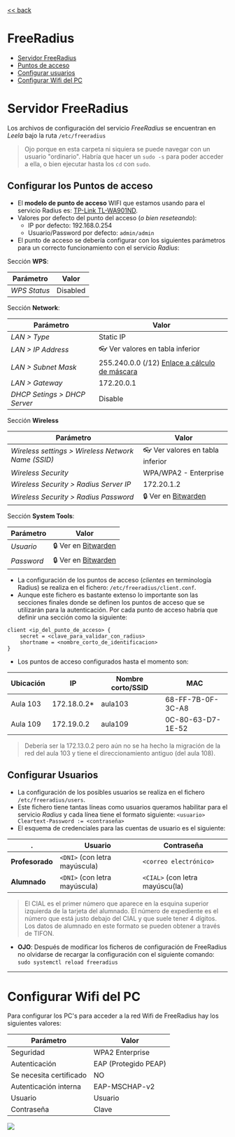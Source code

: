 
[<< back](README.md)

# FreeRadius

* [Servidor FreeRadius](#servidor-freeradius)
* [Puntos de acceso](#configurar-los-puntos-de-acceso)
* [Configurar usuarios](#configurar-usuarios)
* [Configurar Wifi del PC](#configurar-wifi-del-pc)

# Servidor FreeRadius

Los archivos de configuración del servicio *FreeRadius* se encuentran en *Leela* bajo la ruta `/etc/freeradius`

> Ojo porque en esta carpeta ni siquiera se puede navegar con un usuario "ordinario". Habría que hacer un `sudo -s` para poder acceder a ella, o bien ejecutar hasta los `cd` con `sudo`.

## Configurar los Puntos de acceso

* El **modelo de punto de acceso** WIFI que estamos usando para el servicio Radius es: [TP-Link TL-WA901ND](https://www.tp-link.com/es/home-networking/access-point/tl-wa901nd/).
* Valores por defecto del punto del acceso (*o bien reseteando*):
    * IP por defecto: 192.168.0.254
    * Usuario/Password por defecto: `admin/admin`
* El punto de acceso se debería configurar con los siguientes parámetros para un correcto funcionamiento con el servicio *Radius*:

Sección **WPS**:

Parámetro | Valor
--- | ---
*WPS Status* | Disabled

Sección **Network**:

Parámetro | Valor
--- | ---
*LAN > Type* | Static IP
*LAN > IP Address* | :eyeglasses: Ver valores en tabla inferior
*LAN > Subnet Mask* | 255.240.0.0 (/12) [Enlace a cálculo de máscara](https://www.aprendaredes.com/cgi-bin/ipcalc/ipcalc_cgi?host=172.16.0.0&mask1=12&mask2=)
*LAN > Gateway* | 172.20.0.1
*DHCP Setings > DHCP Server* | Disable

Sección **Wireless**

Parámetro | Valor
--- | ---
*Wireless settings > Wireless Network Name (SSID)* | :eyeglasses: Ver valores en tabla inferior
*Wireless Security* | WPA/WPA2 - Enterprise
*Wireless Security > Radius Server IP* | 172.20.1.2
*Wireless Security > Radius Password* | :lock: Ver en [Bitwarden](https://vault.bitwarden.com)

Sección **System Tools**:

Parámetro | Valor
--- | ---
*Usuario* | :lock: Ver en [Bitwarden](https://vault.bitwarden.com)
*Password* | :lock: Ver en [Bitwarden](https://vault.bitwarden.com)

* La configuración de los puntos de acceso (*clientes* en terminología Radius) se realiza en el fichero: `/etc/freeradius/client.conf`.
* Aunque este fichero es bastante extenso lo importante son las secciones finales donde se definen los puntos de acceso que se utilizarán para la autenticación. Por cada punto de acceso habría que definir una sección como la siguiente:

```
client <ip_del_punto_de_acceso> {
	secret = <clave_para_validar_con_radius>
	shortname = <nombre_corto_de_identificacion>
}
```

* Los puntos de acceso configurados hasta el momento son:

Ubicación | IP | Nombre corto/SSID | MAC
--- | --- | --- | --- |
Aula 103 | 172.18.0.2* | aula103 | 68-FF-7B-0F-3C-A8
Aula 109 | 172.19.0.2 | aula109 | 0C-80-63-D7-1E-52

> Debería ser la 172.13.0.2 pero aún no se ha hecho la migración de la red del aula 103 y tiene el direccionamiento antiguo (del aula 108).

## Configurar Usuarios

* La configuración de los posibles usuarios se realiza en el fichero  `/etc/freeradius/users`.
* Este fichero tiene tantas líneas como usuarios queramos habilitar para el servicio *Radius* y cada línea tiene el formato siguiente:
`<usuario> Cleartext-Password := <contraseña>`
* El esquema de credenciales para las cuentas de usuario es el siguiente:

. | Usuario | Contraseña
--- | --- | ---
**Profesorado** | `<DNI>` (con letra mayúscula) | `<correo electrónico>`
**Alumnado** | `<DNI>` (con letra mayúscula) | `<CIAL>` (con letra mayúscu(la)

> El CIAL es el primer número que aparece en la esquina superior izquierda de la tarjeta del alumnado. El número de expediente es el número que está justo debajo del CIAL y que suele tener 4 dígitos.
> Los datos de alumnado en este formato se pueden obtener a través de TIFON.

* **OJO**: Después de modificar los ficheros de configuración de FreeRadius no olvidarse de recargar la configuración con el siguiente comando: `sudo systemctl reload freeradius`

---
# Configurar Wifi del PC

Para configurar los PC's para acceder a la red Wifi de FreeRadius hay los siguientes valores:

| Parámetro               | Valor                   |
| ----------------------- | ----------------------- |
| Seguridad               | WPA2 Enterprise         |
| Autenticación           | EAP (Protegido PEAP)    |
| Se necesita certificado | NO                      |
| Autenticación interna   | EAP-MSCHAP-v2           |
| Usuario                 | Usuario                 |
| Contraseña              | Clave                   |

![](images/freeradius-wifi.png)
